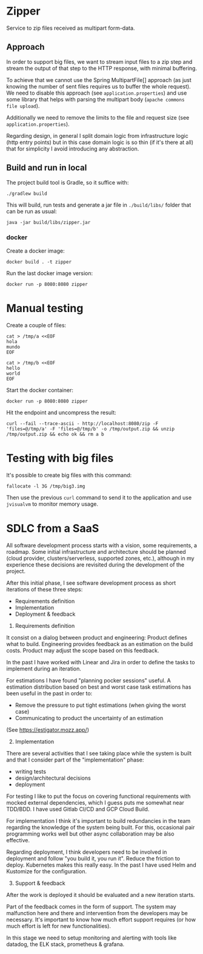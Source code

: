 # Zipper

Service to zip files received as multipart form-data.

## Approach

In order to support big files, we want to stream input files to a zip step and
stream the output of that step to the HTTP response, with minimal buffering.

To achieve that we cannot use the Spring MultipartFile[] approach (as just
knowing the number of sent files requires us to buffer the whole request). We
need to disable this approach (see `application.properties`) and use some
library that helps with parsing the multipart body (`apache commons file
upload`).

Additionally we need to remove the limits to the file and request size (see
`application.properties`).

Regarding design, in general I split domain logic from infrastructure logic
(http entry points) but in this case domain logic is so thin (if it's there at
all) that for simplicity I avoid introducing any abstraction.

## Build and run in local

The project build tool is Gradle, so it suffice with:

    ./gradlew build

This will build, run tests and generate a jar file in `./build/libs/` folder
that can be run as usual:

    java -jar build/libs/zipper.jar

### docker

Create a docker image:

    docker build . -t zipper

Run the last docker image version:

    docker run -p 8080:8080 zipper

# Manual testing

Create a couple of files:

    cat > /tmp/a <<EOF
    hola
    mundo
    EOF

    cat > /tmp/b <<EOF
    hello
    world
    EOF

Start the docker container:

    docker run -p 8080:8080 zipper

Hit the endpoint and uncompress the result:

    curl --fail --trace-ascii - http://localhost:8080/zip -F 'files=@/tmp/a' -F 'files=@/tmp/b' -o /tmp/output.zip && unzip /tmp/output.zip && echo ok && rm a b

# Testing with big files

It's possible to create big files with this command:

    fallocate -l 3G /tmp/big3.img

Then use the previous `curl` command to send it to the application and use `jvisualvm` to monitor memory usage.

# SDLC from a SaaS

All software development process starts with a vision, some requirements, a
roadmap. Some initial infrastructure and architecture should be planned (cloud
provider, clusters/serverless, supported zones, etc.), although in my
experience these decisions are revisited during the development of the project.

After this initial phase, I see software development process as short
iterations of these three steps:

* Requirements definition
* Implementation
* Deployment & feedback

1. Requirements definition

It consist on a dialog between product and engineering: Product defines what to
build. Engineering provides feedback as an estimation on the build costs.
Product may adjust the scope based on this feedback.

In the past I have worked with Linear and Jira in order to define the tasks to
implement during an iteration.

For estimations I have found "planning pocker sessions" useful. A estimation
distribution based on best and worst case task estimations has been useful in
the past in order to:

* Remove the pressure to put tight estimations (when giving the worst case)
* Communicating to product the uncertainty of an estimation

(See https://estigator.mozz.app/)

2. Implementation

There are several activities that I see taking place while the system is built and
that I consider part of the "implementation" phase:

* writing tests
* design/architectural decisions
* deployment

For testing I like to put the focus on covering functional requirements with
mocked external dependencies, which I guess puts me somewhat near TDD/BDD. I
have used Gitlab CI/CD and GCP Cloud Build.

For implementation I think it's important to build redundancies in the team
regarding the knowledge of the system being built. For this, occasional pair
programming works well but other async collaboration may be also effective.

Regarding deployment, I think developers need to be involved in deployment and
follow "you build it, you run it". Reduce the friction to deploy. Kubernetes
makes this really easy. In the past I have used Helm and Kustomize for the
configuration.

3. Support & feedback

After the work is deployed it should be evaluated and a new iteration starts.

Part of the feedback comes in the form of support. The system may malfunction
here and there and intervention from the developers may be necessary. It's
important to know how much effort support requires (or how much effort is left
for new functionalities).

In this stage we need to setup monitoring and alerting with tools like datadog,
the ELK stack, prometheus & grafana.

